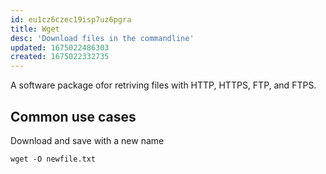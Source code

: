 ```yaml
---
id: eu1cz6czec19isp7uz6pgra
title: Wget
desc: 'Download files in the commandline'
updated: 1675022486303
created: 1675022332735
---
```


A software package ofor retriving files with HTTP, HTTPS, FTP, and FTPS.

## Common use cases

Download and save with a new name

`wget -O newfile.txt`
